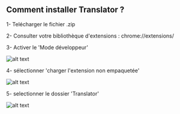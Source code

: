 ## Comment installer Translator ?

1- Telécharger le fichier .zip

2- Consulter votre bibliothèque d'extensions : chrome://extensions/

3- Activer le 'Mode développeur'

![alt text](https://imgur.com/dHJpgTM.png)


4- sélectionner 'charger l'extension non empaquetée'

![alt text](https://imgur.com/QJulU8D.png)

5- selectionner le dossier 'Translator'

![alt text](https://imgur.com/F2imbQi.png)

